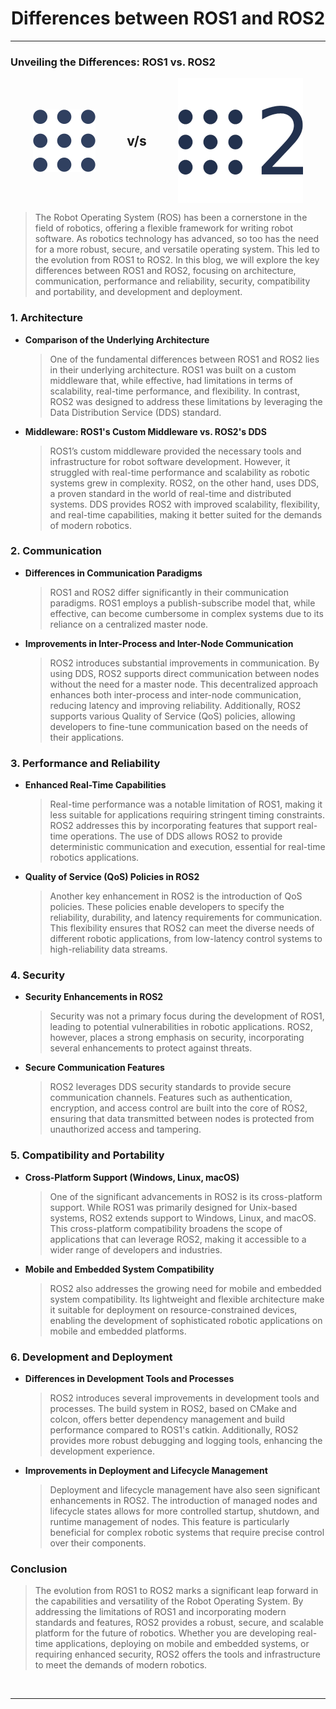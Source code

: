 <!-- <center><img src="http://mooc.e-yantra.org/img/eYantra_logo.svg" alt="e-yantra_logo" style="scale:75%;" /></center> -->

<style>
.back{
	position: fixed;
	width: 250px;
	height: 250px;
	top: 50%;
	left: 50%;
    margin-top: auto; 
    margin-left: auto; 
	opacity: 0.15;
    z-index: -1;
	}
</style>
<!-- <img src="http://mooc.e-yantra.org/img/EyantraLogoMini.png" class="back"> -->

<center>
    <h1>Differences between ROS1 and ROS2</h1>
</center>

---

### Unveiling the Differences: ROS1 vs. ROS2

<div style="text-align: center; display: flex; justify-content: center; align-items: center;">
    <img style="margin-right: 50px;" height="100px" width="100px" src="resources/ros1.png" />
    <h2 style="margin: 0;">v/s</h2>
    <img style="margin-left: 50px;" height="200px" width="200px" src="resources/ros2.png" />
</div>


> The Robot Operating System (ROS) has been a cornerstone in the field of robotics, offering a flexible framework for writing robot software. As robotics technology has advanced, so too has the need for a more robust, secure, and versatile operating system. This led to the evolution from ROS1 to ROS2. In this blog, we will explore the key differences between ROS1 and ROS2, focusing on architecture, communication, performance and reliability, security, compatibility and portability, and development and deployment.

### 1. Architecture

- **Comparison of the Underlying Architecture**

    > One of the fundamental differences between ROS1 and ROS2 lies in their underlying architecture. ROS1 was built on a custom middleware that, while effective, had limitations in terms of scalability, real-time performance, and flexibility. In contrast, ROS2 was designed to address these limitations by leveraging the Data Distribution Service (DDS) standard.

- **Middleware: ROS1's Custom Middleware vs. ROS2's DDS**

    > ROS1’s custom middleware provided the necessary tools and infrastructure for robot software development. However, it struggled with real-time performance and scalability as robotic systems grew in complexity. ROS2, on the other hand, uses DDS, a proven standard in the world of real-time and distributed systems. DDS provides ROS2 with improved scalability, flexibility, and real-time capabilities, making it better suited for the demands of modern robotics.

### 2. Communication

- **Differences in Communication Paradigms**

    > ROS1 and ROS2 differ significantly in their communication paradigms. ROS1 employs a publish-subscribe model that, while effective, can become cumbersome in complex systems due to its reliance on a centralized master node.

- **Improvements in Inter-Process and Inter-Node Communication**

    > ROS2 introduces substantial improvements in communication. By using DDS, ROS2 supports direct communication between nodes without the need for a master node. This decentralized approach enhances both inter-process and inter-node communication, reducing latency and improving reliability. Additionally, ROS2 supports various Quality of Service (QoS) policies, allowing developers to fine-tune communication based on the needs of their applications.

### 3. Performance and Reliability

- **Enhanced Real-Time Capabilities**

    > Real-time performance was a notable limitation of ROS1, making it less suitable for applications requiring stringent timing constraints. ROS2 addresses this by incorporating features that support real-time operations. The use of DDS allows ROS2 to provide deterministic communication and execution, essential for real-time robotics applications.

- **Quality of Service (QoS) Policies in ROS2**

    > Another key enhancement in ROS2 is the introduction of QoS policies. These policies enable developers to specify the reliability, durability, and latency requirements for communication. This flexibility ensures that ROS2 can meet the diverse needs of different robotic applications, from low-latency control systems to high-reliability data streams.

### 4. Security

- **Security Enhancements in ROS2**

    > Security was not a primary focus during the development of ROS1, leading to potential vulnerabilities in robotic applications. ROS2, however, places a strong emphasis on security, incorporating several enhancements to protect against threats.

- **Secure Communication Features**

    > ROS2 leverages DDS security standards to provide secure communication channels. Features such as authentication, encryption, and access control are built into the core of ROS2, ensuring that data transmitted between nodes is protected from unauthorized access and tampering.

### 5. Compatibility and Portability

- **Cross-Platform Support (Windows, Linux, macOS)**

    > One of the significant advancements in ROS2 is its cross-platform support. While ROS1 was primarily designed for Unix-based systems, ROS2 extends support to Windows, Linux, and macOS. This cross-platform compatibility broadens the scope of applications that can leverage ROS2, making it accessible to a wider range of developers and industries.

- **Mobile and Embedded System Compatibility**

    > ROS2 also addresses the growing need for mobile and embedded system compatibility. Its lightweight and flexible architecture make it suitable for deployment on resource-constrained devices, enabling the development of sophisticated robotic applications on mobile and embedded platforms.

### 6. Development and Deployment

- **Differences in Development Tools and Processes**

    > ROS2 introduces several improvements in development tools and processes. The build system in ROS2, based on CMake and colcon, offers better dependency management and build performance compared to ROS1's catkin. Additionally, ROS2 provides more robust debugging and logging tools, enhancing the development experience.

- **Improvements in Deployment and Lifecycle Management**

    > Deployment and lifecycle management have also seen significant enhancements in ROS2. The introduction of managed nodes and lifecycle states allows for more controlled startup, shutdown, and runtime management of nodes. This feature is particularly beneficial for complex robotic systems that require precise control over their components.

### Conclusion

> The evolution from ROS1 to ROS2 marks a significant leap forward in the capabilities and versatility of the Robot Operating System. By addressing the limitations of ROS1 and incorporating modern standards and features, ROS2 provides a robust, secure, and scalable platform for the future of robotics. Whether you are developing real-time applications, deploying on mobile and embedded systems, or requiring enhanced security, ROS2 offers the tools and infrastructure to meet the demands of modern robotics.

</br>

-------
